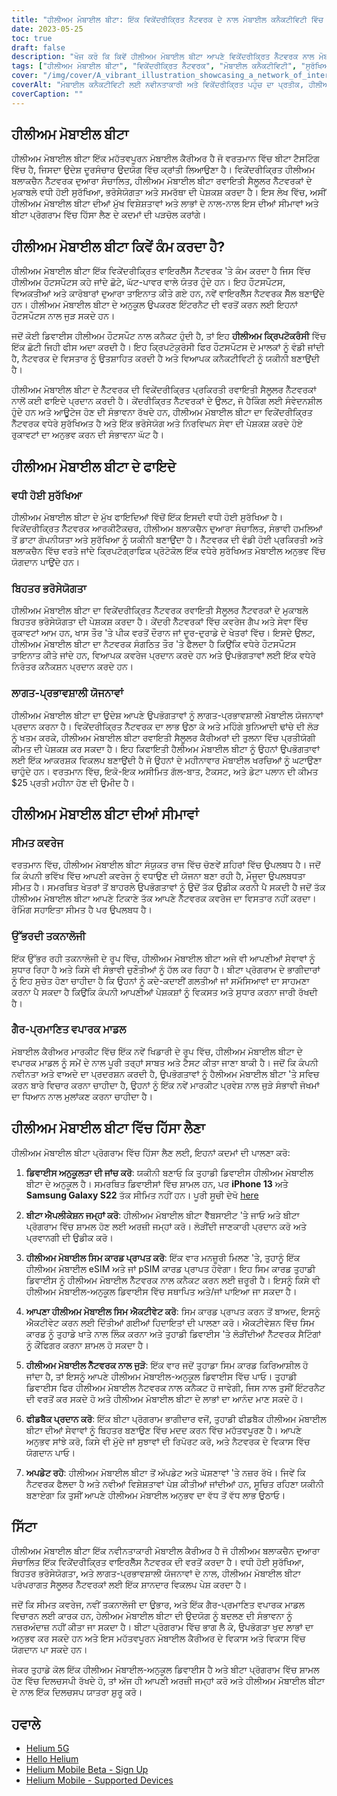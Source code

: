 ```yaml
---
title: "ਹੀਲੀਅਮ ਮੋਬਾਈਲ ਬੀਟਾ: ਇੱਕ ਵਿਕੇਂਦਰੀਕ੍ਰਿਤ ਨੈੱਟਵਰਕ ਦੇ ਨਾਲ ਮੋਬਾਈਲ ਕਨੈਕਟੀਵਿਟੀ ਵਿੱਚ ਕ੍ਰਾਂਤੀ ਲਿਆਉਣਾ"
date: 2023-05-25
toc: true
draft: false
description: "ਖੋਜ ਕਰੋ ਕਿ ਕਿਵੇਂ ਹੀਲੀਅਮ ਮੋਬਾਈਲ ਬੀਟਾ ਆਪਣੇ ਵਿਕੇਂਦਰੀਕ੍ਰਿਤ ਨੈੱਟਵਰਕ ਨਾਲ ਮੋਬਾਈਲ ਕਨੈਕਟੀਵਿਟੀ ਨੂੰ ਬਦਲ ਰਿਹਾ ਹੈ, ਉਪਭੋਗਤਾਵਾਂ ਲਈ ਸੁਰੱਖਿਆ, ਭਰੋਸੇਯੋਗਤਾ ਅਤੇ ਸਮਰੱਥਾ ਨੂੰ ਯਕੀਨੀ ਬਣਾਉਂਦਾ ਹੈ।"
tags: ["ਹੀਲੀਅਮ ਮੋਬਾਈਲ ਬੀਟਾ", "ਵਿਕੇਂਦਰੀਕ੍ਰਿਤ ਨੈੱਟਵਰਕ", "ਮੋਬਾਈਲ ਕਨੈਕਟੀਵਿਟੀ", "ਸੁਰੱਖਿਅਤ", "ਭਰੋਸੇਯੋਗ", "ਕਿਫਾਇਤੀ ਯੋਜਨਾਵਾਂ", "ਹੀਲੀਅਮ ਹੌਟਸਪੌਟਸ", "ਹੀਲੀਅਮ ਬਲਾਕਚੈਨ", "ਬੀਟਾ ਪ੍ਰੋਗਰਾਮ", "ਵਾਇਰਲੈੱਸ ਨੈੱਟਵਰਕ", "ਸੈਲੂਲਰ ਨੈੱਟਵਰਕ", "ਮੋਬਾਈਲ ਕੈਰੀਅਰ", "ਨਵੀਨਤਾ", "ਤਕਨਾਲੋਜੀ", "ਨੈੱਟਵਰਕ ਵਿਸਤਾਰ", "ਉਪਭੋਗਤਾ ਫੀਡਬੈਕ", "ਉਦਯੋਗ ਵਿੱਚ ਰੁਕਾਵਟ", "ਹੀਲੀਅਮ ਮੋਬਾਈਲ-ਅਨੁਕੂਲ ਡਿਵਾਈਸ", "ਐਪਲੀਕੇਸ਼ਨ", "ਉੱਭਰ ਰਹੀ ਤਕਨਾਲੋਜੀ"]
cover: "/img/cover/A_vibrant_illustration_showcasing_a_network_of_interconnected_devices.png"
coverAlt: "ਮੋਬਾਈਲ ਕਨੈਕਟੀਵਿਟੀ ਲਈ ਨਵੀਨਤਾਕਾਰੀ ਅਤੇ ਵਿਕੇਂਦਰੀਕ੍ਰਿਤ ਪਹੁੰਚ ਦਾ ਪ੍ਰਤੀਕ, ਹੀਲੀਅਮ ਮੋਬਾਈਲ ਬ੍ਰਾਂਡਿੰਗ ਦੇ ਨਾਲ ਆਪਸ ਵਿੱਚ ਜੁੜੇ ਉਪਕਰਣਾਂ ਦੇ ਇੱਕ ਨੈਟਵਰਕ ਨੂੰ ਪ੍ਰਦਰਸ਼ਿਤ ਕਰਨ ਵਾਲਾ ਇੱਕ ਜੀਵੰਤ ਦ੍ਰਿਸ਼ਟੀਕੋਣ।"
coverCaption: ""
---
```

## ਹੀਲੀਅਮ ਮੋਬਾਈਲ ਬੀਟਾ

ਹੀਲੀਅਮ ਮੋਬਾਈਲ ਬੀਟਾ ਇੱਕ ਮਹੱਤਵਪੂਰਨ ਮੋਬਾਈਲ ਕੈਰੀਅਰ ਹੈ ਜੋ ਵਰਤਮਾਨ ਵਿੱਚ ਬੀਟਾ ਟੈਸਟਿੰਗ ਵਿੱਚ ਹੈ, ਜਿਸਦਾ ਉਦੇਸ਼ ਦੂਰਸੰਚਾਰ ਉਦਯੋਗ ਵਿੱਚ ਕ੍ਰਾਂਤੀ ਲਿਆਉਣਾ ਹੈ। ਵਿਕੇਂਦਰੀਕ੍ਰਿਤ ਹੀਲੀਅਮ ਬਲਾਕਚੈਨ ਨੈੱਟਵਰਕ ਦੁਆਰਾ ਸੰਚਾਲਿਤ, ਹੀਲੀਅਮ ਮੋਬਾਈਲ ਬੀਟਾ ਰਵਾਇਤੀ ਸੈਲੂਲਰ ਨੈੱਟਵਰਕਾਂ ਦੇ ਮੁਕਾਬਲੇ ਵਧੀ ਹੋਈ ਸੁਰੱਖਿਆ, ਭਰੋਸੇਯੋਗਤਾ ਅਤੇ ਸਮਰੱਥਾ ਦੀ ਪੇਸ਼ਕਸ਼ ਕਰਦਾ ਹੈ। ਇਸ ਲੇਖ ਵਿੱਚ, ਅਸੀਂ ਹੀਲੀਅਮ ਮੋਬਾਈਲ ਬੀਟਾ ਦੀਆਂ ਮੁੱਖ ਵਿਸ਼ੇਸ਼ਤਾਵਾਂ ਅਤੇ ਲਾਭਾਂ ਦੇ ਨਾਲ-ਨਾਲ ਇਸ ਦੀਆਂ ਸੀਮਾਵਾਂ ਅਤੇ ਬੀਟਾ ਪ੍ਰੋਗਰਾਮ ਵਿੱਚ ਹਿੱਸਾ ਲੈਣ ਦੇ ਕਦਮਾਂ ਦੀ ਪੜਚੋਲ ਕਰਾਂਗੇ।

## ਹੀਲੀਅਮ ਮੋਬਾਈਲ ਬੀਟਾ ਕਿਵੇਂ ਕੰਮ ਕਰਦਾ ਹੈ?

ਹੀਲੀਅਮ ਮੋਬਾਈਲ ਬੀਟਾ ਇੱਕ ਵਿਕੇਂਦਰੀਕ੍ਰਿਤ ਵਾਇਰਲੈੱਸ ਨੈੱਟਵਰਕ 'ਤੇ ਕੰਮ ਕਰਦਾ ਹੈ ਜਿਸ ਵਿੱਚ ਹੀਲੀਅਮ ਹੌਟਸਪੌਟਸ ਕਹੇ ਜਾਂਦੇ ਛੋਟੇ, ਘੱਟ-ਪਾਵਰ ਵਾਲੇ ਯੰਤਰ ਹੁੰਦੇ ਹਨ। ਇਹ ਹੌਟਸਪੌਟਸ, ਵਿਅਕਤੀਆਂ ਅਤੇ ਕਾਰੋਬਾਰਾਂ ਦੁਆਰਾ ਤਾਇਨਾਤ ਕੀਤੇ ਗਏ ਹਨ, ਨਵੇਂ ਵਾਇਰਲੈੱਸ ਨੈਟਵਰਕ ਸੈੱਲ ਬਣਾਉਂਦੇ ਹਨ। ਹੀਲੀਅਮ ਮੋਬਾਈਲ ਬੀਟਾ ਦੇ ਅਨੁਕੂਲ ਉਪਕਰਣ ਇੰਟਰਨੈਟ ਦੀ ਵਰਤੋਂ ਕਰਨ ਲਈ ਇਹਨਾਂ ਹੌਟਸਪੌਟਸ ਨਾਲ ਜੁੜ ਸਕਦੇ ਹਨ।

ਜਦੋਂ ਕੋਈ ਡਿਵਾਈਸ ਹੀਲੀਅਮ ਹੌਟਸਪੌਟ ਨਾਲ ਕਨੈਕਟ ਹੁੰਦੀ ਹੈ, ਤਾਂ ਇਹ **ਹੀਲੀਅਮ ਕ੍ਰਿਪਟੋਕਰੰਸੀ** ਵਿੱਚ ਇੱਕ ਛੋਟੀ ਜਿਹੀ ਫੀਸ ਅਦਾ ਕਰਦੀ ਹੈ। ਇਹ ਕ੍ਰਿਪਟੋਕੁਰੰਸੀ ਫਿਰ ਹੌਟਸਪੌਟਸ ਦੇ ਮਾਲਕਾਂ ਨੂੰ ਵੰਡੀ ਜਾਂਦੀ ਹੈ, ਨੈਟਵਰਕ ਦੇ ਵਿਸਤਾਰ ਨੂੰ ਉਤਸ਼ਾਹਿਤ ਕਰਦੀ ਹੈ ਅਤੇ ਵਿਆਪਕ ਕਨੈਕਟੀਵਿਟੀ ਨੂੰ ਯਕੀਨੀ ਬਣਾਉਂਦੀ ਹੈ।

ਹੀਲੀਅਮ ਮੋਬਾਈਲ ਬੀਟਾ ਦੇ ਨੈੱਟਵਰਕ ਦੀ ਵਿਕੇਂਦਰੀਕ੍ਰਿਤ ਪ੍ਰਕਿਰਤੀ ਰਵਾਇਤੀ ਸੈਲੂਲਰ ਨੈੱਟਵਰਕਾਂ ਨਾਲੋਂ ਕਈ ਫਾਇਦੇ ਪ੍ਰਦਾਨ ਕਰਦੀ ਹੈ। ਕੇਂਦਰੀਕ੍ਰਿਤ ਨੈੱਟਵਰਕਾਂ ਦੇ ਉਲਟ, ਜੋ ਹੈਕਿੰਗ ਲਈ ਸੰਵੇਦਨਸ਼ੀਲ ਹੁੰਦੇ ਹਨ ਅਤੇ ਆਊਟੇਜ ਹੋਣ ਦੀ ਸੰਭਾਵਨਾ ਰੱਖਦੇ ਹਨ, ਹੀਲੀਅਮ ਮੋਬਾਈਲ ਬੀਟਾ ਦਾ ਵਿਕੇਂਦਰੀਕ੍ਰਿਤ ਨੈੱਟਵਰਕ ਵਧੇਰੇ ਸੁਰੱਖਿਅਤ ਹੈ ਅਤੇ ਇੱਕ ਭਰੋਸੇਯੋਗ ਅਤੇ ਨਿਰਵਿਘਨ ਸੇਵਾ ਦੀ ਪੇਸ਼ਕਸ਼ ਕਰਦੇ ਹੋਏ ਰੁਕਾਵਟਾਂ ਦਾ ਅਨੁਭਵ ਕਰਨ ਦੀ ਸੰਭਾਵਨਾ ਘੱਟ ਹੈ।

## ਹੀਲੀਅਮ ਮੋਬਾਈਲ ਬੀਟਾ ਦੇ ਫਾਇਦੇ

### ਵਧੀ ਹੋਈ ਸੁਰੱਖਿਆ

ਹੀਲੀਅਮ ਮੋਬਾਈਲ ਬੀਟਾ ਦੇ ਮੁੱਖ ਫਾਇਦਿਆਂ ਵਿੱਚੋਂ ਇੱਕ ਇਸਦੀ ਵਧੀ ਹੋਈ ਸੁਰੱਖਿਆ ਹੈ। ਵਿਕੇਂਦਰੀਕ੍ਰਿਤ ਨੈੱਟਵਰਕ ਆਰਕੀਟੈਕਚਰ, ਹੀਲੀਅਮ ਬਲਾਕਚੈਨ ਦੁਆਰਾ ਸੰਚਾਲਿਤ, ਸੰਭਾਵੀ ਹਮਲਿਆਂ ਤੋਂ ਡਾਟਾ ਗੋਪਨੀਯਤਾ ਅਤੇ ਸੁਰੱਖਿਆ ਨੂੰ ਯਕੀਨੀ ਬਣਾਉਂਦਾ ਹੈ। ਨੈੱਟਵਰਕ ਦੀ ਵੰਡੀ ਹੋਈ ਪ੍ਰਕਿਰਤੀ ਅਤੇ ਬਲਾਕਚੈਨ ਵਿੱਚ ਵਰਤੇ ਜਾਂਦੇ ਕ੍ਰਿਪਟੋਗ੍ਰਾਫਿਕ ਪ੍ਰੋਟੋਕੋਲ ਇੱਕ ਵਧੇਰੇ ਸੁਰੱਖਿਅਤ ਮੋਬਾਈਲ ਅਨੁਭਵ ਵਿੱਚ ਯੋਗਦਾਨ ਪਾਉਂਦੇ ਹਨ।

### ਬਿਹਤਰ ਭਰੋਸੇਯੋਗਤਾ

ਹੀਲੀਅਮ ਮੋਬਾਈਲ ਬੀਟਾ ਦਾ ਵਿਕੇਂਦਰੀਕ੍ਰਿਤ ਨੈੱਟਵਰਕ ਰਵਾਇਤੀ ਸੈਲੂਲਰ ਨੈੱਟਵਰਕਾਂ ਦੇ ਮੁਕਾਬਲੇ ਬਿਹਤਰ ਭਰੋਸੇਯੋਗਤਾ ਦੀ ਪੇਸ਼ਕਸ਼ ਕਰਦਾ ਹੈ। ਕੇਂਦਰੀ ਨੈੱਟਵਰਕਾਂ ਵਿੱਚ ਕਵਰੇਜ ਗੈਪ ਅਤੇ ਸੇਵਾ ਵਿੱਚ ਰੁਕਾਵਟਾਂ ਆਮ ਹਨ, ਖਾਸ ਤੌਰ 'ਤੇ ਪੀਕ ਵਰਤੋਂ ਦੌਰਾਨ ਜਾਂ ਦੂਰ-ਦੁਰਾਡੇ ਦੇ ਖੇਤਰਾਂ ਵਿੱਚ। ਇਸਦੇ ਉਲਟ, ਹੀਲੀਅਮ ਮੋਬਾਈਲ ਬੀਟਾ ਦਾ ਨੈਟਵਰਕ ਸੰਗਠਿਤ ਤੌਰ 'ਤੇ ਫੈਲਦਾ ਹੈ ਕਿਉਂਕਿ ਵਧੇਰੇ ਹੌਟਸਪੌਟਸ ਤਾਇਨਾਤ ਕੀਤੇ ਜਾਂਦੇ ਹਨ, ਵਿਆਪਕ ਕਵਰੇਜ ਪ੍ਰਦਾਨ ਕਰਦੇ ਹਨ ਅਤੇ ਉਪਭੋਗਤਾਵਾਂ ਲਈ ਇੱਕ ਵਧੇਰੇ ਨਿਰੰਤਰ ਕਨੈਕਸ਼ਨ ਪ੍ਰਦਾਨ ਕਰਦੇ ਹਨ।

### ਲਾਗਤ-ਪ੍ਰਭਾਵਸ਼ਾਲੀ ਯੋਜਨਾਵਾਂ

ਹੀਲੀਅਮ ਮੋਬਾਈਲ ਬੀਟਾ ਦਾ ਉਦੇਸ਼ ਆਪਣੇ ਉਪਭੋਗਤਾਵਾਂ ਨੂੰ ਲਾਗਤ-ਪ੍ਰਭਾਵਸ਼ਾਲੀ ਮੋਬਾਈਲ ਯੋਜਨਾਵਾਂ ਪ੍ਰਦਾਨ ਕਰਨਾ ਹੈ। ਵਿਕੇਂਦਰੀਕ੍ਰਿਤ ਨੈੱਟਵਰਕ ਦਾ ਲਾਭ ਉਠਾ ਕੇ ਅਤੇ ਮਹਿੰਗੇ ਬੁਨਿਆਦੀ ਢਾਂਚੇ ਦੀ ਲੋੜ ਨੂੰ ਖਤਮ ਕਰਕੇ, ਹੀਲੀਅਮ ਮੋਬਾਈਲ ਬੀਟਾ ਰਵਾਇਤੀ ਸੈਲੂਲਰ ਕੈਰੀਅਰਾਂ ਦੀ ਤੁਲਨਾ ਵਿੱਚ ਪ੍ਰਤੀਯੋਗੀ ਕੀਮਤ ਦੀ ਪੇਸ਼ਕਸ਼ ਕਰ ਸਕਦਾ ਹੈ। ਇਹ ਕਿਫਾਇਤੀ ਹੈਲੀਅਮ ਮੋਬਾਈਲ ਬੀਟਾ ਨੂੰ ਉਹਨਾਂ ਉਪਭੋਗਤਾਵਾਂ ਲਈ ਇੱਕ ਆਕਰਸ਼ਕ ਵਿਕਲਪ ਬਣਾਉਂਦੀ ਹੈ ਜੋ ਉਹਨਾਂ ਦੇ ਮਹੀਨਾਵਾਰ ਮੋਬਾਈਲ ਖਰਚਿਆਂ ਨੂੰ ਘਟਾਉਣਾ ਚਾਹੁੰਦੇ ਹਨ। ਵਰਤਮਾਨ ਵਿੱਚ, ਇਕੋ-ਇਕ ਅਸੀਮਿਤ ਗੱਲ-ਬਾਤ, ਟੈਕਸਟ, ਅਤੇ ਡੇਟਾ ਪਲਾਨ ਦੀ ਕੀਮਤ $25 ਪ੍ਰਤੀ ਮਹੀਨਾ ਹੋਣ ਦੀ ਉਮੀਦ ਹੈ।

## ਹੀਲੀਅਮ ਮੋਬਾਈਲ ਬੀਟਾ ਦੀਆਂ ਸੀਮਾਵਾਂ

### ਸੀਮਤ ਕਵਰੇਜ

ਵਰਤਮਾਨ ਵਿੱਚ, ਹੀਲੀਅਮ ਮੋਬਾਈਲ ਬੀਟਾ ਸੰਯੁਕਤ ਰਾਜ ਵਿੱਚ ਚੋਣਵੇਂ ਸ਼ਹਿਰਾਂ ਵਿੱਚ ਉਪਲਬਧ ਹੈ। ਜਦੋਂ ਕਿ ਕੰਪਨੀ ਭਵਿੱਖ ਵਿੱਚ ਆਪਣੀ ਕਵਰੇਜ ਨੂੰ ਵਧਾਉਣ ਦੀ ਯੋਜਨਾ ਬਣਾ ਰਹੀ ਹੈ, ਮੌਜੂਦਾ ਉਪਲਬਧਤਾ ਸੀਮਤ ਹੈ। ਸਮਰਥਿਤ ਖੇਤਰਾਂ ਤੋਂ ਬਾਹਰਲੇ ਉਪਭੋਗਤਾਵਾਂ ਨੂੰ ਉਦੋਂ ਤੱਕ ਉਡੀਕ ਕਰਨੀ ਪੈ ਸਕਦੀ ਹੈ ਜਦੋਂ ਤੱਕ ਹੀਲੀਅਮ ਮੋਬਾਈਲ ਬੀਟਾ ਆਪਣੇ ਟਿਕਾਣੇ ਤੱਕ ਆਪਣੇ ਨੈੱਟਵਰਕ ਕਵਰੇਜ ਦਾ ਵਿਸਤਾਰ ਨਹੀਂ ਕਰਦਾ। ਰੋਮਿੰਗ ਸਹਾਇਤਾ ਸੀਮਤ ਹੈ ਪਰ ਉਪਲਬਧ ਹੈ।

### ਉੱਭਰਦੀ ਤਕਨਾਲੋਜੀ

ਇੱਕ ਉੱਭਰ ਰਹੀ ਤਕਨਾਲੋਜੀ ਦੇ ਰੂਪ ਵਿੱਚ, ਹੀਲੀਅਮ ਮੋਬਾਈਲ ਬੀਟਾ ਅਜੇ ਵੀ ਆਪਣੀਆਂ ਸੇਵਾਵਾਂ ਨੂੰ ਸੁਧਾਰ ਰਿਹਾ ਹੈ ਅਤੇ ਕਿਸੇ ਵੀ ਸੰਭਾਵੀ ਚੁਣੌਤੀਆਂ ਨੂੰ ਹੱਲ ਕਰ ਰਿਹਾ ਹੈ। ਬੀਟਾ ਪ੍ਰੋਗਰਾਮ ਦੇ ਭਾਗੀਦਾਰਾਂ ਨੂੰ ਇਹ ਸੁਚੇਤ ਹੋਣਾ ਚਾਹੀਦਾ ਹੈ ਕਿ ਉਹਨਾਂ ਨੂੰ ਕਦੇ-ਕਦਾਈਂ ਗਲਤੀਆਂ ਜਾਂ ਸਮੱਸਿਆਵਾਂ ਦਾ ਸਾਹਮਣਾ ਕਰਨਾ ਪੈ ਸਕਦਾ ਹੈ ਕਿਉਂਕਿ ਕੰਪਨੀ ਆਪਣੀਆਂ ਪੇਸ਼ਕਸ਼ਾਂ ਨੂੰ ਵਿਕਸਤ ਅਤੇ ਸੁਧਾਰ ਕਰਨਾ ਜਾਰੀ ਰੱਖਦੀ ਹੈ।

### ਗੈਰ-ਪ੍ਰਮਾਣਿਤ ਵਪਾਰਕ ਮਾਡਲ

ਮੋਬਾਈਲ ਕੈਰੀਅਰ ਮਾਰਕੀਟ ਵਿੱਚ ਇੱਕ ਨਵੇਂ ਖਿਡਾਰੀ ਦੇ ਰੂਪ ਵਿੱਚ, ਹੀਲੀਅਮ ਮੋਬਾਈਲ ਬੀਟਾ ਦੇ ਵਪਾਰਕ ਮਾਡਲ ਨੂੰ ਸਮੇਂ ਦੇ ਨਾਲ ਪੂਰੀ ਤਰ੍ਹਾਂ ਸਾਬਤ ਅਤੇ ਟੈਸਟ ਕੀਤਾ ਜਾਣਾ ਬਾਕੀ ਹੈ। ਜਦੋਂ ਕਿ ਕੰਪਨੀ ਨਵੀਨਤਾ ਅਤੇ ਵਾਅਦੇ ਦਾ ਪ੍ਰਦਰਸ਼ਨ ਕਰਦੀ ਹੈ, ਉਪਭੋਗਤਾਵਾਂ ਨੂੰ ਹੈਲੀਅਮ ਮੋਬਾਈਲ ਬੀਟਾ 'ਤੇ ਸਵਿਚ ਕਰਨ ਬਾਰੇ ਵਿਚਾਰ ਕਰਨਾ ਚਾਹੀਦਾ ਹੈ, ਉਹਨਾਂ ਨੂੰ ਇੱਕ ਨਵੇਂ ਮਾਰਕੀਟ ਪ੍ਰਵੇਸ਼ ਨਾਲ ਜੁੜੇ ਸੰਭਾਵੀ ਜੋਖਮਾਂ ਦਾ ਧਿਆਨ ਨਾਲ ਮੁਲਾਂਕਣ ਕਰਨਾ ਚਾਹੀਦਾ ਹੈ।

## ਹੀਲੀਅਮ ਮੋਬਾਈਲ ਬੀਟਾ ਵਿੱਚ ਹਿੱਸਾ ਲੈਣਾ

ਹੀਲੀਅਮ ਮੋਬਾਈਲ ਬੀਟਾ ਪ੍ਰੋਗਰਾਮ ਵਿੱਚ ਹਿੱਸਾ ਲੈਣ ਲਈ, ਇਹਨਾਂ ਕਦਮਾਂ ਦੀ ਪਾਲਣਾ ਕਰੋ:

1. **ਡਿਵਾਈਸ ਅਨੁਕੂਲਤਾ ਦੀ ਜਾਂਚ ਕਰੋ**: ਯਕੀਨੀ ਬਣਾਓ ਕਿ ਤੁਹਾਡੀ ਡਿਵਾਈਸ ਹੀਲੀਅਮ ਮੋਬਾਈਲ ਬੀਟਾ ਦੇ ਅਨੁਕੂਲ ਹੈ। ਸਮਰਥਿਤ ਡਿਵਾਈਸਾਂ ਵਿੱਚ ਸ਼ਾਮਲ ਹਨ, ਪਰ **iPhone 13** ਅਤੇ **Samsung Galaxy S22** ਤੱਕ ਸੀਮਿਤ ਨਹੀਂ ਹਨ। ਪੂਰੀ ਸੂਚੀ ਦੇਖੋ [here](https://support.hellohelium.com/en/articles/7240207-supported-devices)

2. **ਬੀਟਾ ਐਪਲੀਕੇਸ਼ਨ ਜਮ੍ਹਾਂ ਕਰੋ**: ਹੀਲੀਅਮ ਮੋਬਾਈਲ ਬੀਟਾ ਵੈੱਬਸਾਈਟ 'ਤੇ ਜਾਓ ਅਤੇ ਬੀਟਾ ਪ੍ਰੋਗਰਾਮ ਵਿੱਚ ਸ਼ਾਮਲ ਹੋਣ ਲਈ ਅਰਜ਼ੀ ਜਮ੍ਹਾਂ ਕਰੋ। ਲੋੜੀਂਦੀ ਜਾਣਕਾਰੀ ਪ੍ਰਦਾਨ ਕਰੋ ਅਤੇ ਪ੍ਰਵਾਨਗੀ ਦੀ ਉਡੀਕ ਕਰੋ।

3. **ਹੀਲੀਅਮ ਮੋਬਾਈਲ ਸਿਮ ਕਾਰਡ ਪ੍ਰਾਪਤ ਕਰੋ**: ਇੱਕ ਵਾਰ ਮਨਜ਼ੂਰੀ ਮਿਲਣ 'ਤੇ, ਤੁਹਾਨੂੰ ਇੱਕ ਹੀਲੀਅਮ ਮੋਬਾਈਲ eSIM ਅਤੇ ਜਾਂ pSIM ਕਾਰਡ ਪ੍ਰਾਪਤ ਹੋਵੇਗਾ। ਇਹ ਸਿਮ ਕਾਰਡ ਤੁਹਾਡੀ ਡਿਵਾਈਸ ਨੂੰ ਹੀਲੀਅਮ ਮੋਬਾਈਲ ਨੈੱਟਵਰਕ ਨਾਲ ਕਨੈਕਟ ਕਰਨ ਲਈ ਜ਼ਰੂਰੀ ਹੈ। ਇਸਨੂੰ ਕਿਸੇ ਵੀ ਹੀਲੀਅਮ ਮੋਬਾਈਲ-ਅਨੁਕੂਲ ਡਿਵਾਈਸ ਵਿੱਚ ਸਥਾਪਿਤ ਅਤੇ/ਜਾਂ ਪਾਇਆ ਜਾ ਸਕਦਾ ਹੈ।

4. **ਆਪਣਾ ਹੀਲੀਅਮ ਮੋਬਾਈਲ ਸਿਮ ਐਕਟੀਵੇਟ ਕਰੋ**: ਸਿਮ ਕਾਰਡ ਪ੍ਰਾਪਤ ਕਰਨ ਤੋਂ ਬਾਅਦ, ਇਸਨੂੰ ਐਕਟੀਵੇਟ ਕਰਨ ਲਈ ਦਿੱਤੀਆਂ ਗਈਆਂ ਹਿਦਾਇਤਾਂ ਦੀ ਪਾਲਣਾ ਕਰੋ। ਐਕਟੀਵੇਸ਼ਨ ਵਿੱਚ ਸਿਮ ਕਾਰਡ ਨੂੰ ਤੁਹਾਡੇ ਖਾਤੇ ਨਾਲ ਲਿੰਕ ਕਰਨਾ ਅਤੇ ਤੁਹਾਡੀ ਡਿਵਾਈਸ 'ਤੇ ਲੋੜੀਂਦੀਆਂ ਨੈੱਟਵਰਕ ਸੈਟਿੰਗਾਂ ਨੂੰ ਕੌਂਫਿਗਰ ਕਰਨਾ ਸ਼ਾਮਲ ਹੋ ਸਕਦਾ ਹੈ।

5. **ਹੀਲੀਅਮ ਮੋਬਾਈਲ ਨੈੱਟਵਰਕ ਨਾਲ ਜੁੜੋ**: ਇੱਕ ਵਾਰ ਜਦੋਂ ਤੁਹਾਡਾ ਸਿਮ ਕਾਰਡ ਕਿਰਿਆਸ਼ੀਲ ਹੋ ਜਾਂਦਾ ਹੈ, ਤਾਂ ਇਸਨੂੰ ਆਪਣੇ ਹੀਲੀਅਮ ਮੋਬਾਈਲ-ਅਨੁਕੂਲ ਡਿਵਾਈਸ ਵਿੱਚ ਪਾਓ। ਤੁਹਾਡੀ ਡਿਵਾਈਸ ਫਿਰ ਹੀਲੀਅਮ ਮੋਬਾਈਲ ਨੈਟਵਰਕ ਨਾਲ ਕਨੈਕਟ ਹੋ ਜਾਵੇਗੀ, ਜਿਸ ਨਾਲ ਤੁਸੀਂ ਇੰਟਰਨੈਟ ਦੀ ਵਰਤੋਂ ਕਰ ਸਕਦੇ ਹੋ ਅਤੇ ਹੀਲੀਅਮ ਮੋਬਾਈਲ ਬੀਟਾ ਦੇ ਲਾਭਾਂ ਦਾ ਆਨੰਦ ਮਾਣ ਸਕਦੇ ਹੋ।

6. **ਫੀਡਬੈਕ ਪ੍ਰਦਾਨ ਕਰੋ**: ਇੱਕ ਬੀਟਾ ਪ੍ਰੋਗਰਾਮ ਭਾਗੀਦਾਰ ਵਜੋਂ, ਤੁਹਾਡੀ ਫੀਡਬੈਕ ਹੀਲੀਅਮ ਮੋਬਾਈਲ ਬੀਟਾ ਦੀਆਂ ਸੇਵਾਵਾਂ ਨੂੰ ਬਿਹਤਰ ਬਣਾਉਣ ਵਿੱਚ ਮਦਦ ਕਰਨ ਵਿੱਚ ਮਹੱਤਵਪੂਰਣ ਹੈ। ਆਪਣੇ ਅਨੁਭਵ ਸਾਂਝੇ ਕਰੋ, ਕਿਸੇ ਵੀ ਮੁੱਦੇ ਜਾਂ ਸੁਝਾਵਾਂ ਦੀ ਰਿਪੋਰਟ ਕਰੋ, ਅਤੇ ਨੈਟਵਰਕ ਦੇ ਵਿਕਾਸ ਵਿੱਚ ਯੋਗਦਾਨ ਪਾਓ।

7. **ਅਪਡੇਟ ਰਹੋ**: ਹੀਲੀਅਮ ਮੋਬਾਈਲ ਬੀਟਾ ਤੋਂ ਅੱਪਡੇਟ ਅਤੇ ਘੋਸ਼ਣਾਵਾਂ 'ਤੇ ਨਜ਼ਰ ਰੱਖੋ। ਜਿਵੇਂ ਕਿ ਨੈਟਵਰਕ ਫੈਲਦਾ ਹੈ ਅਤੇ ਨਵੀਆਂ ਵਿਸ਼ੇਸ਼ਤਾਵਾਂ ਪੇਸ਼ ਕੀਤੀਆਂ ਜਾਂਦੀਆਂ ਹਨ, ਸੂਚਿਤ ਰਹਿਣਾ ਯਕੀਨੀ ਬਣਾਏਗਾ ਕਿ ਤੁਸੀਂ ਆਪਣੇ ਹੀਲੀਅਮ ਮੋਬਾਈਲ ਅਨੁਭਵ ਦਾ ਵੱਧ ਤੋਂ ਵੱਧ ਲਾਭ ਉਠਾਓ।

## ਸਿੱਟਾ

ਹੀਲੀਅਮ ਮੋਬਾਈਲ ਬੀਟਾ ਇੱਕ ਨਵੀਨਤਾਕਾਰੀ ਮੋਬਾਈਲ ਕੈਰੀਅਰ ਹੈ ਜੋ ਹੀਲੀਅਮ ਬਲਾਕਚੈਨ ਦੁਆਰਾ ਸੰਚਾਲਿਤ ਇੱਕ ਵਿਕੇਂਦਰੀਕ੍ਰਿਤ ਵਾਇਰਲੈੱਸ ਨੈਟਵਰਕ ਦੀ ਵਰਤੋਂ ਕਰਦਾ ਹੈ। ਵਧੀ ਹੋਈ ਸੁਰੱਖਿਆ, ਬਿਹਤਰ ਭਰੋਸੇਯੋਗਤਾ, ਅਤੇ ਲਾਗਤ-ਪ੍ਰਭਾਵਸ਼ਾਲੀ ਯੋਜਨਾਵਾਂ ਦੇ ਨਾਲ, ਹੀਲੀਅਮ ਮੋਬਾਈਲ ਬੀਟਾ ਪਰੰਪਰਾਗਤ ਸੈਲੂਲਰ ਨੈੱਟਵਰਕਾਂ ਲਈ ਇੱਕ ਸ਼ਾਨਦਾਰ ਵਿਕਲਪ ਪੇਸ਼ ਕਰਦਾ ਹੈ।

ਜਦੋਂ ਕਿ ਸੀਮਤ ਕਵਰੇਜ, ਨਵੀਂ ਤਕਨਾਲੋਜੀ ਦਾ ਉਭਾਰ, ਅਤੇ ਇੱਕ ਗੈਰ-ਪ੍ਰਮਾਣਿਤ ਵਪਾਰਕ ਮਾਡਲ ਵਿਚਾਰਨ ਲਈ ਕਾਰਕ ਹਨ, ਹੇਲੀਅਮ ਮੋਬਾਈਲ ਬੀਟਾ ਦੀ ਉਦਯੋਗ ਨੂੰ ਬਦਲਣ ਦੀ ਸੰਭਾਵਨਾ ਨੂੰ ਨਜ਼ਰਅੰਦਾਜ਼ ਨਹੀਂ ਕੀਤਾ ਜਾ ਸਕਦਾ ਹੈ। ਬੀਟਾ ਪ੍ਰੋਗਰਾਮ ਵਿੱਚ ਭਾਗ ਲੈ ਕੇ, ਉਪਭੋਗਤਾ ਖੁਦ ਲਾਭਾਂ ਦਾ ਅਨੁਭਵ ਕਰ ਸਕਦੇ ਹਨ ਅਤੇ ਇਸ ਮਹੱਤਵਪੂਰਨ ਮੋਬਾਈਲ ਕੈਰੀਅਰ ਦੇ ਵਿਕਾਸ ਅਤੇ ਵਿਕਾਸ ਵਿੱਚ ਯੋਗਦਾਨ ਪਾ ਸਕਦੇ ਹਨ।

ਜੇਕਰ ਤੁਹਾਡੇ ਕੋਲ ਇੱਕ ਹੀਲੀਅਮ ਮੋਬਾਈਲ-ਅਨੁਕੂਲ ਡਿਵਾਈਸ ਹੈ ਅਤੇ ਬੀਟਾ ਪ੍ਰੋਗਰਾਮ ਵਿੱਚ ਸ਼ਾਮਲ ਹੋਣ ਵਿੱਚ ਦਿਲਚਸਪੀ ਰੱਖਦੇ ਹੋ, ਤਾਂ ਅੱਜ ਹੀ ਆਪਣੀ ਅਰਜ਼ੀ ਜਮ੍ਹਾਂ ਕਰੋ ਅਤੇ ਹੀਲੀਅਮ ਮੋਬਾਈਲ ਬੀਟਾ ਦੇ ਨਾਲ ਇੱਕ ਦਿਲਚਸਪ ਯਾਤਰਾ ਸ਼ੁਰੂ ਕਰੋ।

## ਹਵਾਲੇ

- [Helium 5G](https://www.helium.com/5G)
- [Hello Helium](https://hellohelium.com/)
- [Helium Mobile Beta - Sign Up](https://hellohelium.com/waitlist)
- [Helium Mobile - Supported Devices](https://support.hellohelium.com/en/articles/7240207-supported-devices)
